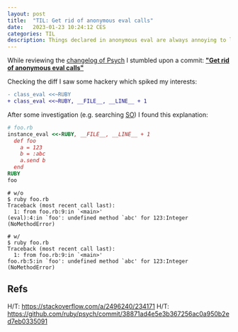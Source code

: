 ```yaml
---
layout: post
title:  "TIL: Get rid of anonymous eval calls"
date:   2023-01-23 10:24:12 CES
categories: TIL
description: Things declared in anonymous eval are always annoying to locate
---
```


While reviewing the [changelog of Psych](https://github.com/ruby/psych/compare/bdf20e604204024eae580fbd5f697e171e55ac2d...a170b8eb466f25d16c4ceb1451a75de1d2c8c0cc) I stumbled upon a commit: [**"Get rid of anonymous eval calls"**](https://github.com/ruby/psych/commit/38871ad4e5e3b367256ac0a950b2ed7eb0335091)

Checking the diff I saw some hackery which spiked my interests:

```diff
- class_eval <<~RUBY
+ class_eval <<~RUBY, __FILE__, __LINE__ + 1
```

After some investigation (e.g. searching [SO](https://stackoverflow.com/a/2496240/234171)) I found this explanation:

```ruby
# foo.rb
instance_eval <<-RUBY, __FILE__, __LINE__ + 1
  def foo
    a = 123
    b = :abc
    a.send b
  end
RUBY
foo
```

```shell
# w/o
$ ruby foo.rb
Traceback (most recent call last):
  1: from foo.rb:9:in `<main>'
(eval):4:in `foo': undefined method `abc' for 123:Integer (NoMethodError)

# w/
$ ruby foo.rb
Traceback (most recent call last):
  1: from foo.rb:9:in `<main>'
foo.rb:5:in `foo': undefined method `abc' for 123:Integer (NoMethodError)
```

## Refs
H/T: <https://stackoverflow.com/a/2496240/234171>
H/T: <https://github.com/ruby/psych/commit/38871ad4e5e3b367256ac0a950b2ed7eb0335091>
